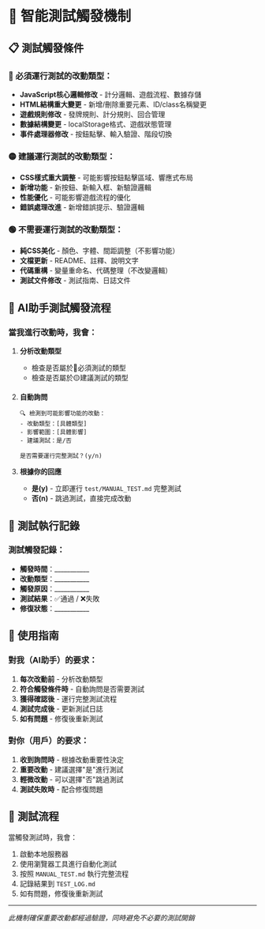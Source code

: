 # 🧪 智能測試觸發機制

## 📋 測試觸發條件

### 🔴 必須運行測試的改動類型：
- **JavaScript核心邏輯修改** - 計分邏輯、遊戲流程、數據存儲
- **HTML結構重大變更** - 新增/刪除重要元素、ID/class名稱變更
- **遊戲規則修改** - 發牌規則、計分規則、回合管理
- **數據結構變更** - localStorage格式、遊戲狀態管理
- **事件處理器修改** - 按鈕點擊、輸入驗證、階段切換

### 🟡 建議運行測試的改動類型：
- **CSS樣式重大調整** - 可能影響按鈕點擊區域、響應式布局
- **新增功能** - 新按鈕、新輸入框、新驗證邏輯
- **性能優化** - 可能影響遊戲流程的優化
- **錯誤處理改進** - 新增錯誤提示、驗證邏輯

### 🟢 不需要運行測試的改動類型：
- **純CSS美化** - 顏色、字體、間距調整（不影響功能）
- **文檔更新** - README、註釋、說明文字
- **代碼重構** - 變量重命名、代碼整理（不改變邏輯）
- **測試文件修改** - 測試指南、日誌文件

## 🤖 AI助手測試觸發流程

### 當我進行改動時，我會：

1. **分析改動類型**
   - 檢查是否屬於🔴必須測試的類型
   - 檢查是否屬於🟡建議測試的類型

2. **自動詢問**
   ```
   🔍 檢測到可能影響功能的改動：
   - 改動類型：[具體類型]
   - 影響範圍：[具體影響]
   - 建議測試：是/否
   
   是否需要運行完整測試？(y/n)
   ```

3. **根據你的回應**
   - **是(y)** - 立即運行 `test/MANUAL_TEST.md` 完整測試
   - **否(n)** - 跳過測試，直接完成改動

## 📝 測試執行記錄

### 測試觸發記錄：
- **觸發時間**：___________
- **改動類型**：___________
- **觸發原因**：___________
- **測試結果**：✅通過 / ❌失敗
- **修復狀態**：___________

## 🎯 使用指南

### 對我（AI助手）的要求：
1. **每次改動前** - 分析改動類型
2. **符合觸發條件時** - 自動詢問是否需要測試
3. **獲得確認後** - 運行完整測試流程
4. **測試完成後** - 更新測試日誌
5. **如有問題** - 修復後重新測試

### 對你（用戶）的要求：
1. **收到詢問時** - 根據改動重要性決定
2. **重要改動** - 建議選擇"是"進行測試
3. **輕微改動** - 可以選擇"否"跳過測試
4. **測試失敗時** - 配合修復問題

## 🔄 測試流程

當觸發測試時，我會：
1. 啟動本地服務器
2. 使用瀏覽器工具進行自動化測試
3. 按照 `MANUAL_TEST.md` 執行完整流程
4. 記錄結果到 `TEST_LOG.md`
5. 如有問題，修復後重新測試

---
*此機制確保重要改動都經過驗證，同時避免不必要的測試開銷*
